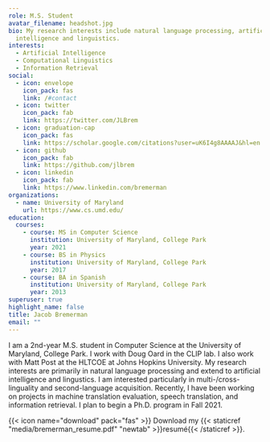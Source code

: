 ```yaml
---
role: M.S. Student
avatar_filename: headshot.jpg
bio: My research interests include natural language processing, artificial
  intelligence and linguistics.
interests:
  - Artificial Intelligence
  - Computational Linguistics
  - Information Retrieval
social:
  - icon: envelope
    icon_pack: fas
    link: /#contact
  - icon: twitter
    icon_pack: fab
    link: https://twitter.com/JLBrem
  - icon: graduation-cap
    icon_pack: fas
    link: https://scholar.google.com/citations?user=uK6I4g8AAAAJ&hl=en
  - icon: github
    icon_pack: fab
    link: https://github.com/jlbrem
  - icon: linkedin
    icon_pack: fab
    link: https://www.linkedin.com/bremerman
organizations:
  - name: University of Maryland
    url: https://www.cs.umd.edu/
education:
  courses:
    - course: MS in Computer Science
      institution: University of Maryland, College Park
      year: 2021
    - course: BS in Physics
      institution: University of Maryland, College Park
      year: 2017
    - course: BA in Spanish
      institution: University of Maryland, College Park
      year: 2013
superuser: true
highlight_name: false
title: Jacob Bremerman
email: ""
---
```

I am a 2nd-year M.S. student in Computer Science at the University of Maryland, College Park.  I work with Doug Oard in the CLIP lab.  I also work with Matt Post at the HLTCOE at Johns Hopkins University.  My research interests are primarily in natural language processing and extend to artificial intelligence and lingustics.  I am interested particularly in multi-/cross-linguality and second-language acquisition.  Recently, I have been working on projects in machine translation evaluation, speech translation, and information retrieval.  I plan to begin a Ph.D. program in Fall 2021.

{{< icon name="download" pack="fas" >}} Download my {{< staticref "media/bremerman_resume.pdf" "newtab" >}}resumé{{< /staticref >}}.